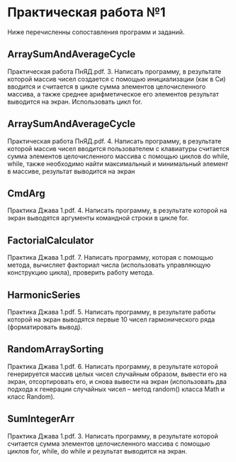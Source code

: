 

# Практическая работа №1

Ниже перечисленны сопоставления программ и заданий.

## ArraySumAndAverageCycle

Практическая работа ПнЯД.pdf. 3. Написать программу, в результате которой массив чисел создается с помощью инициализации (как в Си) вводится и считается в цикле сумма элементов целочисленного массива, а также среднее арифметическое его элементов результат выводится на экран. Использовать цикл for.

## ArraySumAndAverageCycle

Практическая работа ПнЯД.pdf. 4. Написать программу, в результате которой массив чисел вводится пользователем с клавиатуры считается сумма элементов целочисленного массива с помощью циклов do while, while, также необходимо найти максимальный и минимальный элемент в массиве, результат выводится на экран

## CmdArg

Практика Джава 1.pdf. 4. Написать программу, в результате которой на экран выводятся аргументы командной строки в цикле for.

## FactorialCalculator

Практика Джава 1.pdf. 7. Написать программу, которая с помощью метода, вычисляет факториал числа (использовать управляющую конструкцию цикла), проверить работу метода.

## HarmonicSeries

Практика Джава 1.pdf.  5. Написать программу, в результате работы которой на экран выводятся первые 10 чисел гармонического ряда   (форматировать вывод).

## RandomArraySorting

Практика Джава 1.pdf. 6. Написать программу, в результате которой генерируется массив целых чисел случайным образом, вывести его на экран, отсортировать его, и снова вывести на экран (использовать два подхода к генерации случайных чисел – метод random() класса Math и класс Random).

## SumIntegerArr

Практика Джава 1.pdf. 3. Написать программу, в результате которой считается сумма элементов целочисленного массива с помощью циклов for, while, do while и результат выводится на экран.
